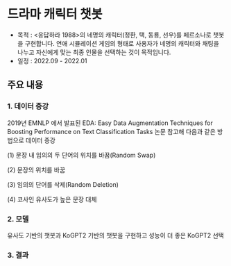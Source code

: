 
# 드라마 캐릭터 챗봇
- 목적 : <응답하라 1988>의 네명의 캐릭터(정환, 택, 동룡, 선우)를 페르소나로 챗봇을 구현합니다. 연애 시뮬레이션 게임의 형태로 사용자가 네명의 캐릭터와 채팅을 나누고 자신에게 맞는 최종 인물을 선택하는 것이 목적입니다.
- 일정 : 2022.09 - 2022.01


## 주요 내용
### 1. 데이터 증강
2019년 EMNLP 에서 발표된 EDA: Easy Data Augmentation Techniques for Boosting Performance on Text Classification Tasks 논문 참고해 다음과 같은 방법으로 데이터 증강

(1) 문장 내 임의의 두 단어의 위치를 바꿈(Random Swap)

(2) 문장의 위치를 바꿈

(3) 임의의 단어를 삭제(Random Deletion)

(4) 코사인 유사도가 높은 문장 대체

### 2. 모델
유사도 기반의 챗봇과 KoGPT2 기반의 챗봇을 구현하고 성능이 더 좋은 KoGPT2 선택

### 3. 결과
